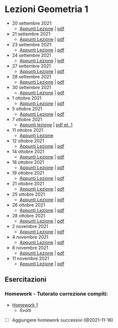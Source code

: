 # Lezioni Geometria 1

- 20 settembre 2021:
	- [Appunti Lezione](202109200830%20(20%20set%202021)%20-%20Matrici.md) | [pdf](202109200830.pdf)
- 21 settembre 2021:
	- [Appunti Lezione](202109211051%20(21%20set%202021).md) | [pdf](202109211051.pdf)
- 23 settembre 2021:
	- [Appunti Lezione](202109231230%20(23%20set%202021).md) | [pdf](202109231230.pdf)
- 24 settembre 2021
	- [Appunti Lezione](202109241038%20(24%20set%202021).md) | [pdf](202109241038.pdf)
- 27 settembre 2021
	- [Appunti Lezione](202109270845%20(27%20set%202021).md) | [pdf](202109270845.pdf)
- 28 settembre 2021
	- [Appunti Lezione](202109281043%20(28%20set%202021).md) | [pdf](202109281043.pdf)
- 30 settembre 2021
	- [Appunti Lezione](202109301230%20(30%20set%202021).md) | [pdf](202109301230.pdf)
- 1 ottobre 2021
	- [Appunti Lezione](202110011040%20(1%20ott%202021).md) | [pdf](202110011040.pdf)
- 5 ottobre 2021
	- [Appunti Lezione](202110051048%20(5%20ott%202021).md) | [pdf](202110051048.pdf)
- 7 ottobre 2021
	- [Appunti lezione](202110071245%20(7%20ott%202021).md) | [pdf pt. 1](202110071245.pdf)
- 11 ottobre 2021
	- [Appunti Lezione](202110110830%20(11%20ott%202021).md)
- 12 ottobre 2021
	- [Appunti Lezione](202110121045%20(12%20ott%202021).md) | [pdf](202110121045.pdf)
- 14 ottobre 2021
	- [Appunti Lezione](202110141246%20(14%20ott%202021).md) | [pdf](202110141246.pdf)
- 18 ottobre 2021
	- [Appunti Lezione](202110180845%20(18%20ott%202021).md) | [pdf](202110180845.pdf)
- 19 ottobre 2021
	- [Appunti Lezione](202110191045%20(19%20ott%202021).md) | [pdf](202110191045.pdf)
- 21 ottobre 2021
	- [Appunti Lezione](202110211245%20(21%20ott%202021).md) | [pdf](202110211245.pdf)
- 25 ottobre 2021
	- [Appunti Lezione](202110250845%20(25%20ott%202021).md) | [pdf](202110250845.pdf)
- 26 ottobre 2021
	- [Appunti Lezione](202110261040%20(26%20ott%202021).md) | [pdf](202110261040.pdf)
- 28 ottobre 2021
	- [Appunti Lezione](202110281242%20(28%20ott%202021).md) | [pdf](202110281242.pdf)
 - 2 novembre 2021
	 - [Appunti Lezione](202111021045%20(2%20nov%202021).md) | [pdf](202111021045.pdf)
- 4 novembre 2021
	- [Appunti Lezione](202111041245%20(4%20nov%202021).md) | [pdf](202111041245.pdf)
- 8 novembre 2021
	- [Appunti Lezione](202111080850%20(8%20nov%202021).md) | [pdf](202111080850.pdf)
- 11 novembre 2021
	- [Appunti Lezione](202111111245%20(11%20nov%202021).md) | [pdf](202111111245.pdf)
 
## Esercitazioni

### Homework - Tutorato correzione compiti:

-   [Homework 1](Geometria%201%20-%20Homework%201%20-%20Luigi%20Vezzoni.pdf)
    -   Svolti

- [ ] Aggiungere homework successivi (@2021-11-16)